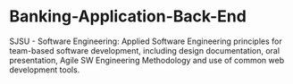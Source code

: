# Banking-Application-Back-End
SJSU - Software Engineering: Applied Software Engineering principles for team-based software development, including design documentation, oral presentation, Agile SW Engineering Methodology and use of common web development tools. 
